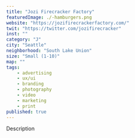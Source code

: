```yaml
---
title: "Jozi Firecracker Factory"
featuredImage: ./-hamburgers.png
website: "https://jozifirecrackerfactory.com/"
twit: "https://twitter.com/jozifirecracker"
inst: ""
category: "J"
city: "Seattle"
neighborhood: "South Lake Union"
size: "Small (1-10)"
map: ""
tags:
    - advertising
    - ux/ui
    - branding
    - photography
    - video
    - marketing
    - print
published: true
---
```


Description
